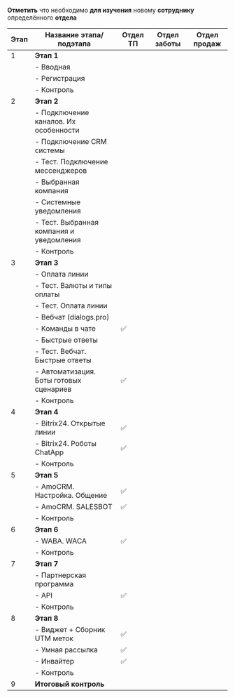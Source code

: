 **Отметить** что необходимо **для изучения** новому **сотруднику** определённого **отдела**

| Этап | Название этапа/подэтапа                  | Отдел ТП | Отдел заботы | Отдел продаж |
| ---- | ---------------------------------------- | -------- | ------------ | ------------ |
| 1    | **Этап 1**                               |          |              |              |
|      | - Вводная                                |          |              |              |
|      | - Регистрация                            |          |              |              |
|      | - Контроль                               |          |              |              |
| 2    | **Этап 2**                               |          |              |              |
|      | - Подключение каналов. Их особенности    |          |              |              |
|      | - Подключение CRM системы                |          |              |              |
|      | - Тест. Подключение мессенджеров         |          |              |              |
|      | - Выбранная компания                     |          |              |              |
|      | - Системные уведомления                  |          |              |              |
|      | - Тест. Выбранная компания и уведомления |          |              |              |
|      | - Контроль                               |          |              |              |
| 3    | **Этап 3**                               |          |              |              |
|      | - Оплата линии                           |          |              |              |
|      | - Тест. Валюты и типы оплаты             |          |              |              |
|      | - Тест. Оплата линии                     |          |              |              |
|      | - Вебчат (dialogs.pro)                   |          |              |              |
|      | - Команды в чате                         | ✅        |              |              |
|      | - Быстрые ответы                         |          |              |              |
|      | - Тест. Вебчат. Быстрые ответы           |          |              |              |
|      | - Автоматизация. Боты готовых сценариев  | ✅        |              |              |
|      | - Контроль                               |          |              |              |
| 4    | **Этап 4**                               |          |              |              |
|      | - Bitrix24. Открытые линии               | ✅        |              |              |
|      | - Bitrix24. Роботы ChatApp               | ✅        |              |              |
|      | - Контроль                               |          |              |              |
| 5    | **Этап 5**                               |          |              |              |
|      | - AmoCRM. Настройка. Общение             | ✅        |              |              |
|      | - AmoCRM. SALESBOT                       | ✅        |              |              |
|      | - Контроль                               |          |              |              |
| 6    | **Этап 6**                               |          |              |              |
|      | - WABA. WACA                             | ✅        |              |              |
|      | - Контроль                               |          |              |              |
| 7    | **Этап 7**                               |          |              |              |
|      | - Партнерская программа                  |          |              |              |
|      | - API                                    | ✅        |              |              |
|      | - Контроль                               |          |              |              |
| 8    | **Этап 8**                               |          |              |              |
|      | - Виджет + Сборник UTM меток             | ✅        |              |              |
|      | - Умная рассылка                         | ✅        |              |              |
|      | - Инвайтер                               | ✅        |              |              |
|      | - Контроль                               |          |              |              |
| 9    | **Итоговый контроль**                    |          |              |              |
 